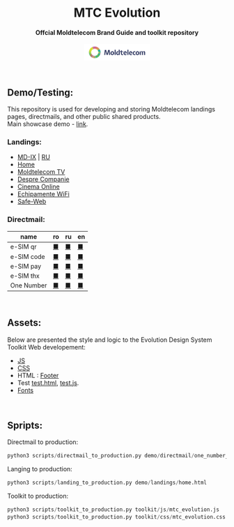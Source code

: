 <h1 align="center">MTC Evolution</h1>
<h4 align="center">Offcial Moldtelecom Brand Guide and toolkit repository</h4>

<p align=center>                           
  <img align="center" style="height: 30%; width: 30%;" src="images/directmail/v1/moldtelecom_small_logo_1.png" />
</p> 
<br>
<h2>Demo/Testing:</h2>

This repository is used for developing and storing Moldtelecom landings pages, directmails, and other public shared products.<br>
Main showcase demo - [link](https://cristianbrinza.github.io/evolution/).
### Landings:
- [MD-IX](https://cristianbrinza.github.io/evolution/demo/landings/mdix.html) | [RU](https://cristianbrinza.github.io/evolution/demo/landings/mdix_ru.html)
- [Home](https://cristianbrinza.github.io/evolution/demo/landings/home.html)
- [Moldtelecom TV](https://cristianbrinza.github.io/evolution/demo/landings/moldtelecom-tv.html)
- [Despre Companie](https://cristianbrinza.github.io/evolution/demo/landings/despre-companie.html)
- [Cinema Online](https://cristianbrinza.github.io/evolution/demo/landings/cinema-online.html)
- [Echipamente WiFi](https://cristianbrinza.github.io/evolution/demo/landings/echipamente-wifi.html)
- [Safe-Web](https://cristianbrinza.github.io/evolution/demo/landings/safe-web.html)


### Directmail:

|name|ro|ru|en|
|----|----|----|----|
|e-SIM qr|[■](https://cristianbrinza.github.io/evolution/demo/directmail/esim_qr_ro.html)|[■](https://cristianbrinza.github.io/evolution/demo/directmail/esim_qr_ru.html)|[■](https://cristianbrinza.github.io/evolution/demo/directmail/esim_qr_en.html)
|e-SIM code|[■](https://cristianbrinza.github.io/evolution/demo/directmail/esim_code_ro.html)|[■](https://cristianbrinza.github.io/evolution/demo/directmail/esim_code_ru.html)|[■](https://cristianbrinza.github.io/evolution/demo/directmail/esim_code_en.html)
|e-SIM pay|[■](https://cristianbrinza.github.io/evolution/demo/directmail/esim_pay_ro.html)|[■](https://cristianbrinza.github.io/evolution/demo/directmail/esim_pay_ru.html)|[■](https://cristianbrinza.github.io/evolution/demo/directmail/esim_pay_en.html)
|e-SIM thx|[■](https://cristianbrinza.github.io/evolution/demo/directmail/esim_thx_ro.html)|[■](https://cristianbrinza.github.io/evolution/demo/directmail/esim_thx_ru.html)|[■](https://cristianbrinza.github.io/evolution/demo/directmail/esim_thx_en.html)
|One Number|[■](https://cristianbrinza.github.io/evolution/demo/directmail/one_number_qr_ro.html)|[■](https://cristianbrinza.github.io/evolution/demo/directmail/one_number_qr_ru.html)| [■](https://cristianbrinza.github.io/evolution/demo/directmail/one_number_qr_en.html)|

<br>
<h2>Assets:</h2>
Below are presented the style and logic to the Evolution Design System Toolkit Web developement:

- [JS](toolkit/js/mtc_evolution.js)
- [CSS](toolkit/css/mtc_evolution.css)
- HTML : [Footer](toolkit/html/mtc_evolution_footer.html)
- Test [test.html](demo/landings/test.html), [test.js](toolkit/test/test.js).
- [Fonts](toolkit/fonts)


<br>
<h2>Spripts:</h2>
Directmail to production:

```python
python3 scripts/directmail_to_production.py demo/directmail/one_number_qr_ro.html
```

Langing to production:

```python
python3 scripts/landing_to_production.py demo/landings/home.html
```


Toolkit to production:

```python
python3 scripts/toolkit_to_production.py toolkit/js/mtc_evolution.js
python3 scripts/toolkit_to_production.py toolkit/css/mtc_evolution.css
```
